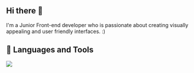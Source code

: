 ## Hi there 👋
I'm a Junior Front-end developer who is passionate about creating visually appealing and user friendly interfaces. :)

## 🧰 Languages and Tools
<img src="https://go-skill-icons.vercel.app/api/icons?i=cpp,html,css,js,ts,react,next,tailwind,bootstrap,materialui,shadcn,redux,reduxtoolkit,reactquery,vite,vscode,webpack,npm,figma&theme=light"/>
